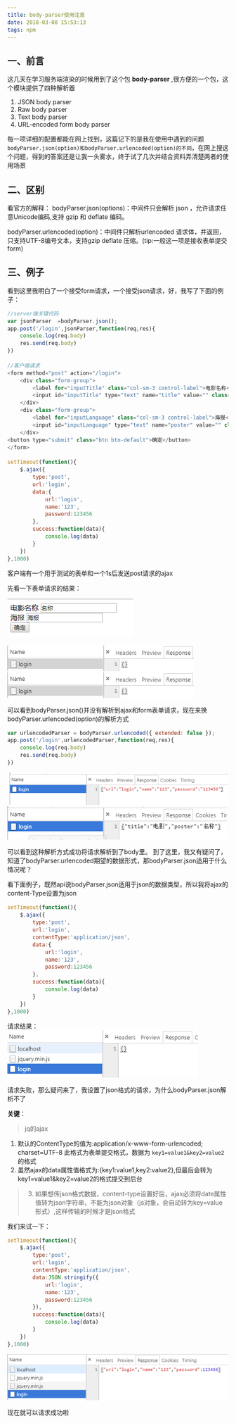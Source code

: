 ```yaml
---
title: body-parser使用注意
date: 2018-03-08 15:53:13
tags: npm
---
```

## 一、前言
这几天在学习服务端渲染的时候用到了这个包 **body-parser** ,很方便的一个包，这个模块提供了四种解析器
1. JSON body parser
2. Raw body parser
3. Text body parser
4. URL-encoded form body parser

每一项详细的配置都能在网上找到，这篇记下的是我在使用中遇到的问题 `bodyParser.json(option)和bodyParser.urlencoded(option)的不同`，在网上搜这个问题，得到的答案还是让我一头雾水，终于试了几次并结合资料弄清楚两者的使用场景

## 二、区别
看官方的解释：
bodyParser.json(options)：中间件只会解析 json ，允许请求任意Unicode编码,支持 gzip 和 deflate 编码。

bodyParser.urlencoded(option)：中间件只解析urlencoded 请求体，并返回，只支持UTF-8编号文本，支持gzip deflate 压缩。(tip:一般这一项是接收表单提交form)

## 三、例子
看到这里我明白了一个接受form请求，一个接受json请求，好，我写了下面的例子：
``` javascript
//server端关键代码
var jsonParser  =bodyParser.json();
app.post('/login',jsonParser,function(req,res){
	console.log(req.body)
	res.send(req.body)
})

//客户端请求
<form method="post" action="/login">
	<div class="form-group">
		<label for="inputTitle" class="col-sm-3 control-label">电影名称</label>
		<input id="inputTitle" type="text" name="title" value="" class="form-control" />
	</div>
	<div class="form-group">
		<label for="inputLanguage" class="col-sm-3 control-label">海报</label>
		<input id="inputLanguage" type="text" name="poster" value="" class="form-control" />
	</div>
<button type="submit" class="btn btn-default">确定</button>
</form>

setTimeout(function(){
	$.ajax({
		type:'post', 
		url:'login',
		data:{
			url:'login',
			name:'123',
			password:123456
		},
		success:function(data){
			console.log(data)
		}
	})
},1000)
```

客户端有一个用于测试的表单和一个1s后发送post请求的ajax

先看一下表单请求的结果：

![表单请求](/images/body-parser使用注意/1.png)

![表单方式请求后服务端返回结果](/images/body-parser使用注意/2.png)
![ajax方式请求后服务端返回结果](/images/body-parser使用注意/2.png)

可以看到bodyParser.json()并没有解析到ajax和form表单请求，现在来换bodyParser.urlencoded(option)的解析方式
``` javascript
var urlencodedParser = bodyParser.urlencoded({ extended: false });
app.post('/login',urlencodedParser,function(req,res){
	console.log(req.body)
	res.send(req.body)
})
```

![表单方式请求后服务端返回结果](/images/body-parser使用注意/3.png)
![ajax方式请求后服务端返回结果](/images/body-parser使用注意/4.png)

可以看到这种解析方式成功将请求解析到了body里。
到了这里，我又有疑问了，知道了bodyParser.urlencoded期望的数据形式，那bodyParser.json适用于什么情况呢？

看下面例子，既然api说bodyParser.json适用于json的数据类型，所以我将ajax的content-Type设置为json

``` javascript
setTimeout(function(){
	$.ajax({
		type:'post', 
		url:'login',
		contentType:'application/json',
		data:{
			url:'login',
			name:'123',
			password:123456
		},
		success:function(data){
			console.log(data)
		}
	})
},1000)
```
请求结果：
![返回结果](/images/body-parser使用注意/5.png)

请求失败，那么疑问来了，我设置了json格式的请求，为什么bodyParser.json解析不了

**关键**：
> jq的ajax
1. 默认的ContentType的值为:application/x-www-form-urlencoded; charset=UTF-8 
此格式为表单提交格式，数据为 `key1=value1&key2=value2`的格式 
2. 虽然ajax的data属性值格式为:{key1:value1,key2:value2},但最后会转为key1=value1&key2=value2的格式提交到后台 
> 3. 如果想传json格式数据，content-type设置好后，ajax必须将date属性值转为json字符串，不能为json对象（js对象，会自动转为key=value形式）,这样传输的时候才是json格式

我们来试一下：
``` javascript
setTimeout(function(){
	$.ajax({
		type:'post', 
		url:'login',
		contentType:'application/json',
		data:JSON.stringify({
			url:'login',
			name:'123',
			password:123456
		}),
		success:function(data){
			console.log(data)
		}
	})
},1000)
```
![返回结果](/images/body-parser使用注意/6.png)

现在就可以请求成功啦
